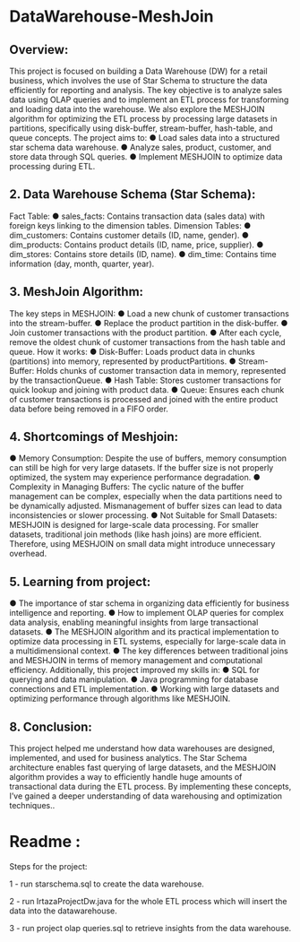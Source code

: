 # DataWarehouse-MeshJoin

## Overview:
This project is focused on building a Data Warehouse (DW) for a retail business, which involves
the use of Star Schema to structure the data efficiently for reporting and analysis. The key
objective is to analyze sales data using OLAP queries and to implement an ETL process for
transforming and loading data into the warehouse. We also explore the MESHJOIN algorithm
for optimizing the ETL process by processing large datasets in partitions, specifically using
disk-buffer, stream-buffer, hash-table, and queue concepts.
The project aims to:
● Load sales data into a structured star schema data warehouse.
● Analyze sales, product, customer, and store data through SQL queries.
● Implement MESHJOIN to optimize data processing during ETL.

## 2. Data Warehouse Schema (Star Schema):
Fact Table:
● sales_facts: Contains transaction data (sales data) with foreign keys linking to the
dimension tables.
Dimension Tables:
● dim_customers: Contains customer details (ID, name, gender).
● dim_products: Contains product details (ID, name, price, supplier).
● dim_stores: Contains store details (ID, name).
● dim_time: Contains time information (day, month, quarter, year).
## 3. MeshJoin Algorithm:
The key steps in MESHJOIN:
● Load a new chunk of customer transactions into the stream-buffer.
● Replace the product partition in the disk-buffer.
● Join customer transactions with the product partition.
● After each cycle, remove the oldest chunk of customer transactions from the
hash table and queue.
How it works:
● Disk-Buffer: Loads product data in chunks (partitions) into memory, represented
by productPartitions.
● Stream-Buffer: Holds chunks of customer transaction data in memory,
represented by the transactionQueue.
● Hash Table: Stores customer transactions for quick lookup and joining with
product data.
● Queue: Ensures each chunk of customer transactions is processed and joined
with the entire product data before being removed in a FIFO order.
## 4. Shortcomings of Meshjoin:
● Memory Consumption: Despite the use of buffers, memory consumption can still be
high for very large datasets. If the buffer size is not properly optimized, the system may
experience performance degradation.
● Complexity in Managing Buffers: The cyclic nature of the buffer management can be
complex, especially when the data partitions need to be dynamically adjusted.
Mismanagement of buffer sizes can lead to data inconsistencies or slower processing.
● Not Suitable for Small Datasets: MESHJOIN is designed for large-scale data
processing. For smaller datasets, traditional join methods (like hash joins) are more
efficient. Therefore, using MESHJOIN on small data might introduce unnecessary
overhead.
## 5. Learning from project:
● The importance of star schema in organizing data efficiently for business intelligence
and reporting.
● How to implement OLAP queries for complex data analysis, enabling meaningful
insights from large transactional datasets.
● The MESHJOIN algorithm and its practical implementation to optimize data processing
in ETL systems, especially for large-scale data in a multidimensional context.
● The key differences between traditional joins and MESHJOIN in terms of memory
management and computational efficiency.
Additionally, this project improved my skills in:
● SQL for querying and data manipulation.
● Java programming for database connections and ETL implementation.
● Working with large datasets and optimizing performance through algorithms like
MESHJOIN.

## 8. Conclusion:
This project helped me understand how data warehouses are designed, implemented,
and used for business analytics. The Star Schema architecture enables fast querying of
large datasets, and the MESHJOIN algorithm provides a way to efficiently handle huge
amounts of transactional data during the ETL process. By implementing these concepts,
I’ve gained a deeper understanding of data warehousing and optimization techniques..


# Readme :

Steps for the project:


1 - run starschema.sql to create the data warehouse.

2 - run IrtazaProjectDw.java for the whole ETL process which will insert the data into the datawarehouse.

3 - run project olap queries.sql to retrieve insights from the data warehouse.
